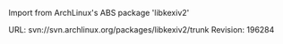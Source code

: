 Import from ArchLinux's ABS package 'libkexiv2'

URL: svn://svn.archlinux.org/packages/libkexiv2/trunk
Revision: 196284
